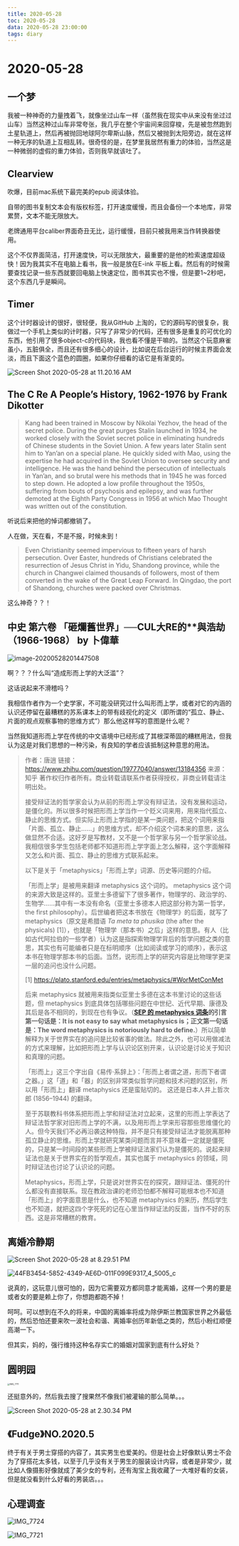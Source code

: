 ```yaml
---
title: 2020-05-28
toc: 2020-05-28
data: 2020-05-28 23:00:00
tags: diary
---
```



# 2020-05-28

## 一个梦

我被一种神奇的力量拽着飞，就像坐过山车一样（虽然我在现实中从来没有坐过过山车）当然这种过山车非常夸张，我几乎在整个宇宙间来回穿梭，先是被忽然跑到土星轨道上，然后再被抛回地球阿尔卑斯山脉，然后又被抛到太阳旁边，就在这样一种无序的轨道上互相乱转。很奇怪的是，在梦里我居然有重力的体验，当然这是一种微弱的虚假的重力体验，否则我早就该吐了。

## Clearview

吹爆，目前mac系统下最完美的epub 阅读体验。

自带的图书复制文本会有版权标签，打开速度缓慢，而且会备份一个本地库，非常累赘，文本不能无限放大。

老牌通用平台caliber界面奇丑无比，运行缓慢，目前只被我用来当作转换器使用。

这个不仅界面简洁，打开速度快，可以无限放大，最重要的是他的检索速度超级快！因为我其实不在电脑上看书，我一般是放在E-ink 平板上看。然后有的时候需要查找记录一些东西就要回电脑上快速定位，图书其实也不慢，但是要1~2秒吧，这个东西几乎是瞬间。

## Timer

这个计时器设计的很好，很轻便，我从GitHub 上淘的，它的源码写的很复杂，我做过一个手机上类似的计时器，只写了非常少的代码，还有很多是重复的可优化的东西，他引用了很多object-c的代码块，我也看不懂是干嘛的。当然这个玩意麻雀虽小，五脏俱全，而且还有很多细心的设计，比如说在后台运行的时候主界面会发淡，而且下面这个蓝色的圆圈，如果你仔细看的话它是有渐变的。



![Screen Shot 2020-05-28 at 11.20.16 AM](https://tva1.sinaimg.cn/large/007S8ZIlgy1gf7zyhwvsbj30ek0ek78v.jpg)

## The C Re A People’s History, 1962-1976 by Frank Dikotter 

> Kang had been trained in Moscow by Nikolai Yezhov, the head of the secret police. During the great purges Stalin launched in 1934, he worked closely with the Soviet secret police in eliminating hundreds of Chinese students in the Soviet Union. A few years later Stalin sent him to Yan’an on a special plane. He quickly sided with Mao, using the expertise he had acquired in the Soviet Union to oversee security and intelligence. He was the hand behind the persecution of intellectuals in Yan’an, and so brutal were his methods that in 1945 he was forced to step down. He adopted a low profile throughout the 1950s, suffering from bouts of psychosis and epilepsy, and was further demoted at the Eighth Party Congress in 1956 at which Mao Thought was written out of the constitution.

听说后来把他的悼词都撤销了。

人在做，天在看，不是不报，时候未到！

> Even Christianity seemed impervious to fifteen years of harsh persecution. Over Easter, hundreds of Christians celebrated the resurrection of Jesus Christ in Yidu, Shandong province, while the church in Changwei claimed thousands of followers, most of them converted in the wake of the Great Leap Forward. In Qingdao, the port of Shandong, churches were packed over Christmas.

这么神奇？？！



## 中史  第六卷 「砸爛舊世界」──CUL大RE的**與浩劫（1966-1968） by 卜偉華

![image-20200528201447508](https://tva1.sinaimg.cn/large/007S8ZIlgy1gf8feao28yj31qn0nhe81.jpg)

啊？？？什么叫“造成形而上学的大泛滥”？

这话说起来不滑稽吗？

我相信作者作为一个史学家，不可能没研究过什么叫形而上学，或者对它的内涵的认识还停留在最糟糕的苏系课本上的带有歧视化的定义（即所谓的“孤立、静止、片面的观点观察事物的思维方式”）那么他这样写的意图是什么呢？

当然我知道形而上学在传统的中文语境中已经形成了其根深蒂固的糟糕用法，但我认为这是对我们思想的一种污染，有良知的学者应该抵制这种意思的用法。

> 作者：唐逍
> 链接：https://www.zhihu.com/question/19777040/answer/13184356
> 来源：知乎
> 著作权归作者所有。商业转载请联系作者获得授权，非商业转载请注明出处。
>
> 
>
> 接受辩证法的哲学家会认为从前的形而上学没有辩证法，没有发展和运动，是僵化的。所以很多时候把形而上学当作一个贬义词来用，用来指代孤立、静止的思维方式。但实际上形而上学指的是某一类问题，把这个词用来指「片面、孤立、静止……」的思维方式，却不介绍这个词本来的意思，这么做显然不合适。这好歹是写教材，又不是一个哲学家与另一个哲学家论战。我相信很多学生包括老师都不知道形而上学字面上怎么解释，这个字面解释又怎么和片面、孤立、静止的思维方式联系起来。
>
>  以下是关于「metaphysics」「形而上学」词源、历史等问题的介绍。
>
> 「形而上学」是被用来翻译 metaphysics 这个词的。 metaphysics 这个词的来源大致是这样的。亚里士多德留下了很多著作，物理学的、政治学的、生物学……其中有一本没有命名（亚里士多德本人把这部分称为第一哲学，the first philosophy）。后世编者把这本书放在《物理学》的后面，就写了 metaphysics（原文是希腊语 *Ta meta ta phusika* (the after the physicals) [1]），也就是「物理学（那本书）之后」这样的意思。有人（比如古代阿拉伯的一些学者）认为这是指探索物理学背后的哲学问题之类的意思，其实也有可能编者只是在标明顺序（比如阅读或学习的顺序），表示这本书在物理学那本书的后面。当然，说形而上学的研究内容是比物理学更深一层的追问也没什么问题。
>
> [1] https://plato.stanford.edu/entries/metaphysics/#WorMetConMet
>
> 后来 metaphysics 就被用来指类似亚里士多德在这本书里讨论的这些话题，但 metaphysics 到底具体包括哪些问题在中世纪、近代早期、康德及其后是各不相同的，到现在也有争议。（**[SEP 的 metaphysics 词条](https://plato.stanford.edu/entries/metaphysics/)的引言第一句话是：It is not easy to say what metaphysics is；正文第一句话是：The word metaphysics is notoriously hard to define.**）所以简单解释为关于世界实在的追问是比较省事的做法。除此之外，也可以用做减法的方式来理解，比如把形而上学与认识论区别开来，认识论是讨论关于知识和真理的问题。
>
>  「形而上」这三个字出自《易传·系辞上》：「形而上者谓之道，形而下者谓之器。」这「道」和「器」的区别非常类似哲学问题和技术问题的区别，所以用「形而上」翻译 metaphysics 还是蛮贴切的。 这还是日本人井上哲次郎 (1856–1944) 的翻译。
>
> 至于苏联教科书体系把形而上学和辩证法对立起来，这里的形而上学表达了辩证法哲学家对旧形而上学的不满，以及用形而上学来形容那些思维僵化的人。但今天我们不必再沿袭这种特指，并不是只有接受辩证法才能脱离那种孤立静止的思维。形而上学就研究某类问题而言并不意味着一定就是僵死的，只是某一时间段的某些形而上学被辩证法家们认为是僵死的。说起来辩证法也是关于世界实在的哲学观点，其实也属于 metaphysics 的领域，同时辩证法也讨论了认识论的问题。
>
> Metaphysics，形而上学，只是说对世界实在的探究，跟辩证法、僵死的什么都没有直接联系。现在教政治课的老师恐怕都不解释可能根本也不知道「形而上」的字面意思是什么，也不知道 metaphysics 的来历，然后学生也不知道，就把这四个字死死的记在心里当作辩证法的反面，当作不好的东西。这是非常糟糕的教育。



## 离婚冷静期



![Screen Shot 2020-05-28 at 8.29.51 PM](https://tva1.sinaimg.cn/large/007S8ZIlgy1gf8ftzzmuoj30zx0u04qp.jpg)



![44FB3454-5852-4349-AE6D-011F099E9317_4_5005_c](https://tva1.sinaimg.cn/large/007S8ZIlgy1gf8gpxo43yj30a807874s.jpg)

说真的，这玩意儿很可怕的，因为它需要双方都同意才能离婚，这样一个男的要是或者女的要是赖上你了，你想跑都跑不掉！

呵呵。可以想到在不久的将来，中国的离婚率将成为除伊斯兰教国家世界之外最低的，然后恐怕还要来吹一波社会和谐、离婚率创历年新低之类的，然后小粉红顺便高潮一下。

但其实，妈的，强行维持这种名存实亡的婚姻对国家到底有什么好处？

## 圆明园

<img src="https://tva1.sinaimg.cn/large/007S8ZIlgy1gf8h6t8tp1j30u01hcu0m.jpg" alt="IMG_7711" style="zoom:33%;" />



还挺意外的，然后我去搜了搜果然不像我们被灌输的那么简单。。。

![Screen Shot 2020-05-28 at 2.30.34 PM](https://tva1.sinaimg.cn/large/007S8ZIlgy1gf8h7lje13j31c00u0nib.jpg)

## 《Fudge》NO.2020.5

终于有关于男士穿搭的内容了，其实男生也爱美的。但是社会上好像默认男士不会为了穿搭花太多钱，以至于几乎没有关于男生的服装设计内容，或者是非常少，就比如人像摄影好像就成了美少女的专利，还有淘宝上我收藏了一大堆好看的女装，但是就没看到什么好看的男装店。。。

## 心理调查

![IMG_7724](https://tva1.sinaimg.cn/large/007S8ZIlgy1gf8k6134p2j30u01hc1kx.jpg)

![IMG_7721](https://tva1.sinaimg.cn/large/007S8ZIlgy1gf8k62r8ltj30u01hc1kx.jpg)
